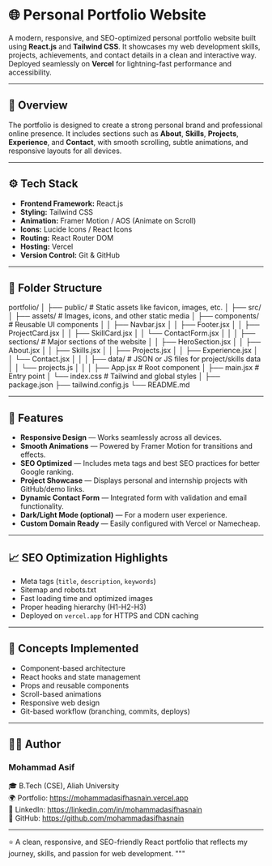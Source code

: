 # 🌐 Personal Portfolio Website

A modern, responsive, and SEO-optimized personal portfolio website built using **React.js** and **Tailwind CSS**.
It showcases my web development skills, projects, achievements, and contact details in a clean and interactive way.
Deployed seamlessly on **Vercel** for lightning-fast performance and accessibility.

---

## 🧩 Overview

The portfolio is designed to create a strong personal brand and professional online presence.
It includes sections such as **About**, **Skills**, **Projects**, **Experience**, and **Contact**,
with smooth scrolling, subtle animations, and responsive layouts for all devices.

---

## ⚙️ Tech Stack

- **Frontend Framework:** React.js
- **Styling:** Tailwind CSS
- **Animation:** Framer Motion / AOS (Animate on Scroll)
- **Icons:** Lucide Icons / React Icons
- **Routing:** React Router DOM
- **Hosting:** Vercel
- **Version Control:** Git & GitHub

---

## 📁 Folder Structure

portfolio/
│
├── public/                   # Static assets like favicon, images, etc.
│
├── src/
│   ├── assets/               # Images, icons, and other static media
│   ├── components/           # Reusable UI components
│   │   ├── Navbar.jsx
│   │   ├── Footer.jsx
│   │   ├── ProjectCard.jsx
│   │   ├── SkillCard.jsx
│   │   └── ContactForm.jsx
│   │
│   ├── sections/             # Major sections of the website
│   │   ├── HeroSection.jsx
│   │   ├── About.jsx
│   │   ├── Skills.jsx
│   │   ├── Projects.jsx
│   │   ├── Experience.jsx
│   │   └── Contact.jsx
│   │
│   ├── data/                 # JSON or JS files for project/skills data
│   │   └── projects.js
│   │
│   ├── App.jsx               # Root component
│   ├── main.jsx              # Entry point
│   └── index.css             # Tailwind and global styles
│
├── package.json
├── tailwind.config.js
└── README.md

---

## 🚀 Features

- **Responsive Design** — Works seamlessly across all devices.
- **Smooth Animations** — Powered by Framer Motion for transitions and effects.
- **SEO Optimized** — Includes meta tags and best SEO practices for better Google ranking.
- **Project Showcase** — Displays personal and internship projects with GitHub/demo links.
- **Dynamic Contact Form** — Integrated form with validation and email functionality.
- **Dark/Light Mode (optional)** — For a modern user experience.
- **Custom Domain Ready** — Easily configured with Vercel or Namecheap.

---

## 📈 SEO Optimization Highlights

- Meta tags (`title`, `description`, `keywords`)
- Sitemap and robots.txt
- Fast loading time and optimized images
- Proper heading hierarchy (H1-H2-H3)
- Deployed on `vercel.app` for HTTPS and CDN caching

---

## 🧠 Concepts Implemented

- Component-based architecture
- React hooks and state management
- Props and reusable components
- Scroll-based animations
- Responsive web design
- Git-based workflow (branching, commits, deploys)

---

## 🧑‍💻 Author

### **Mohammad Asif**
🎓 B.Tech (CSE), Aliah University    
🌍 Portfolio: https://mohammadasifhasnain.vercel.app   
💼 LinkedIn: https://linkedin.com/in/mohammadasifhasnain   
🐙 GitHub: https://github.com/mohammadasifhasnain   

---

⭐ A clean, responsive, and SEO-friendly React portfolio that reflects my journey, skills, and passion for web development.
"""
